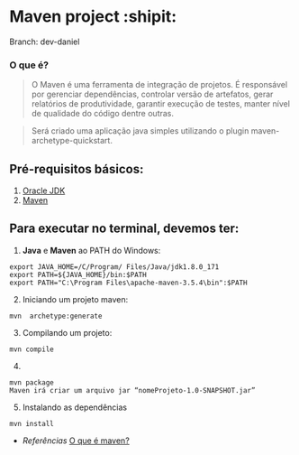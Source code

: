 # Maven project :shipit:

Branch: dev-daniel

### O que é?
> O Maven é uma ferramenta de integração de projetos. É responsável por gerenciar dependências, controlar versão de artefatos, gerar relatórios de produtividade, garantir execução de testes, manter nível de qualidade do código dentre outras.

> Será criado uma aplicação java simples utilizando o plugin maven-archetype-quickstart.

## Pré-requisitos básicos:

1. [Oracle JDK](http://www.oracle.com/technetwork/java/javase/downloads/index.html)
2. [Maven](http://maven.apache.org/)

## Para executar no terminal, devemos ter:

1. **Java** e **Maven** ao PATH do Windows:
```
export JAVA_HOME=/C/Program/ Files/Java/jdk1.8.0_171
export PATH=${JAVA_HOME}/bin:$PATH
export PATH="C:\Program Files\apache-maven-3.5.4\bin":$PATH

```

2. Iniciando um projeto maven:
```
mvn  archetype:generate
```

3. Compilando um projeto:
```
mvn compile
```
4. 
```
mvn package
Maven irá criar um arquivo jar “nomeProjeto-1.0-SNAPSHOT.jar”  
```
5. Instalando as dependências
```
mvn install
```



- *Referências*
[O que é maven?](http://www.dclick.com.br/2010/09/15/o-que-e-o-maven-e-seus-primeiros-passos-com-a-ferramenta/)


